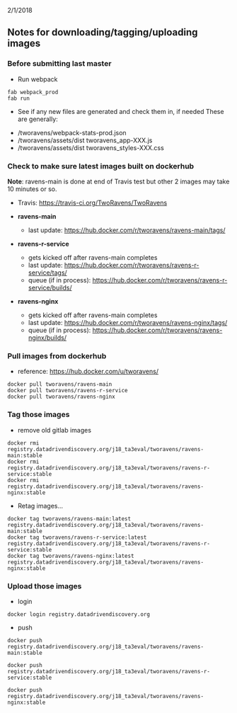 2/1/2018

## Notes for downloading/tagging/uploading images

### Before submitting last master

- Run webpack

```
fab webpack_prod
fab run
```

- See if any new files are generated and check them in, if needed
These are generally:
* /tworavens/webpack-stats-prod.json
* /tworavens/assets/dist tworavens_app-XXX.js
* /tworavens/assets/dist tworavens_styles-XXX.css

### Check to make sure latest images built on dockerhub

**Note**: ravens-main is done at end of Travis test but other 2 images may take 10 minutes or so.  
  - Travis: https://travis-ci.org/TwoRavens/TwoRavens

- **ravens-main**
  - last update: https://hub.docker.com/r/tworavens/ravens-main/tags/
- **ravens-r-service**
  - gets kicked off after ravens-main completes
  - last update: https://hub.docker.com/r/tworavens/ravens-r-service/tags/
  - queue (if in process): https://hub.docker.com/r/tworavens/ravens-r-service/builds/
- **ravens-nginx**
  - gets kicked off after ravens-main completes
  - last update: https://hub.docker.com/r/tworavens/ravens-nginx/tags/
  - queue (if in process): https://hub.docker.com/r/tworavens/ravens-nginx/builds/


### Pull images from dockerhub

- reference: https://hub.docker.com/u/tworavens/

```
docker pull tworavens/ravens-main
docker pull tworavens/ravens-r-service
docker pull tworavens/ravens-nginx
```

### Tag those images

- remove old gitlab images

```
docker rmi registry.datadrivendiscovery.org/j18_ta3eval/tworavens/ravens-main:stable
docker rmi registry.datadrivendiscovery.org/j18_ta3eval/tworavens/ravens-r-service:stable
docker rmi registry.datadrivendiscovery.org/j18_ta3eval/tworavens/ravens-nginx:stable
```

- Retag images...

```
docker tag tworavens/ravens-main:latest registry.datadrivendiscovery.org/j18_ta3eval/tworavens/ravens-main:stable
docker tag tworavens/ravens-r-service:latest registry.datadrivendiscovery.org/j18_ta3eval/tworavens/ravens-r-service:stable
docker tag tworavens/ravens-nginx:latest registry.datadrivendiscovery.org/j18_ta3eval/tworavens/ravens-nginx:stable
```

### Upload those images

- login
```
docker login registry.datadrivendiscovery.org
```

- push

```
docker push registry.datadrivendiscovery.org/j18_ta3eval/tworavens/ravens-main:stable

docker push registry.datadrivendiscovery.org/j18_ta3eval/tworavens/ravens-r-service:stable

docker push registry.datadrivendiscovery.org/j18_ta3eval/tworavens/ravens-nginx:stable
```
